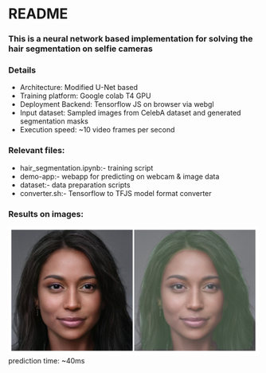 # README

### This is a neural network based implementation for solving the hair segmentation on selfie cameras


### Details
- Architecture: Modified U-Net based
- Training platform: Google colab T4 GPU
- Deployment Backend: Tensorflow JS on browser via webgl
- Input dataset: Sampled images from CelebA dataset and generated segmentation masks
- Execution speed: ~10 video frames per second

### Relevant files:
- hair_segmentation.ipynb:- training script
- demo-app:- webapp for predicting on webcam & image data
- dataset:- data preparation scripts
- converter.sh:- Tensorflow to TFJS model format converter

### Results on images:
![Screenshot](result.png)
prediction time: ~40ms